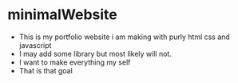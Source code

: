 # minimalWebsite
- This is my portfolio website i am making with purly html css and javascript
- I may add some library but most likely will not.
- I want to make everything my self
- That is that goal
